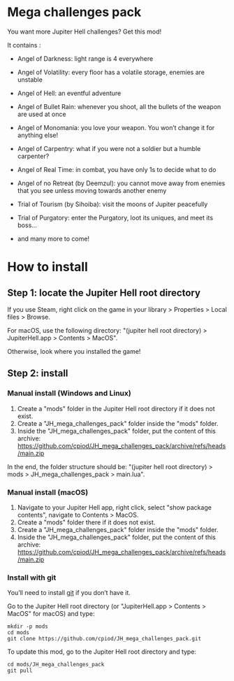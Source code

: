 # Mega challenges pack

You want more Jupiter Hell challenges? Get this mod!

It contains :

- Angel of Darkness: light range is 4 everywhere
- Angel of Volatility: every floor has a volatile storage, enemies are unstable
- Angel of Hell: an eventful adventure
- Angel of Bullet Rain: whenever you shoot, all the bullets of the weapon are used at once
- Angel of Monomania: you love your weapon. You won’t change it for anything else!
- Angel of Carpentry: what if you were not a soldier but a humble carpenter?
- Angel of Real Time: in combat, you have only 1s to decide what to do
- Angel of no Retreat (by Deemzul): you cannot move away from enemies that you see unless moving towards another enemy

- Trial of Tourism (by Sihoiba): visit the moons of Jupiter peacefully
- Trial of Purgatory: enter the Purgatory, loot its uniques, and meet its boss…
- and many more to come!

# How to install

## Step 1: locate the Jupiter Hell root directory

If you use Steam, right click on the game in your library > Properties > Local files > Browse.

For macOS, use the following directory: "(jupiter hell root directory) > JupiterHell.app > Contents > MacOS".

Otherwise, look where you installed the game!

## Step 2: install

### Manual install (Windows and Linux)

1. Create a "mods" folder in the Jupiter Hell root directory if it does not exist.
2. Create a "JH_mega_challenges_pack" folder inside the "mods" folder.
3. Inside the "JH_mega_challenges_pack" folder, put the content of this archive: https://github.com/cpiod/JH_mega_challenges_pack/archive/refs/heads/main.zip

In the end, the folder structure should be: "(jupiter hell root directory) > mods > JH_mega_challenges_pack > main.lua".

### Manual install (macOS)

1. Navigate to your Jupiter Hell app, right click, select "show package contents", navigate to Contents > MacOS.
2. Create a "mods" folder there if it does not exist.
2. Create a "JH_mega_challenges_pack" folder inside the "mods" folder.
3. Inside the "JH_mega_challenges_pack" folder, put the content of this archive: https://github.com/cpiod/JH_mega_challenges_pack/archive/refs/heads/main.zip

### Install with git

You’ll need to install [git](https://git-scm.com/) if you don’t have it.

Go to the Jupiter Hell root directory (or "JupiterHell.app > Contents > MacOS" for macOS) and type:

    mkdir -p mods
    cd mods
    git clone https://github.com/cpiod/JH_mega_challenges_pack.git

To update this mod, go to the Jupiter Hell root directory and type:

    cd mods/JH_mega_challenges_pack
    git pull

